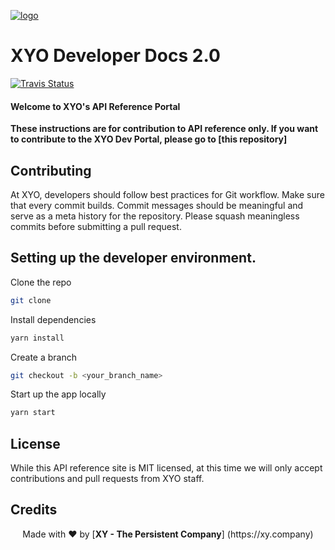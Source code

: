 [logo]: https://cdn.xy.company/img/brand/XY_Logo_GitHub.png

[![logo]](https://xy.company)

# XYO Developer Docs 2.0

<a href="">
  <img alt="Travis Status" src="https://travis-ci.com/xycorp/app-documentation-react.svg?token=DwLaRUVjarU2ZypyaHXe&branch=master">
</a>

#### Welcome to XYO's API Reference Portal

**These instructions are for contribution to API reference only. If you want to contribute to the XYO Dev Portal, please go to [this repository]**

## Contributing 

At XYO, developers should follow best practices for Git workflow. Make sure that every commit builds. Commit messages should be meaningful and serve as a meta history for the repository. Please squash meaningless commits before submitting a pull request. 

## Setting up the developer environment. 

Clone the repo 

```sh
git clone 
```

Install dependencies 

```sh
yarn install 
```

Create a branch

```sh
git checkout -b <your_branch_name>
```

Start up the app locally

```sh
yarn start
```

## License 

While this API reference site is MIT licensed, at this time we will only accept contributions and pull requests from XYO staff.  

## Credits

<p align="center">Made with  ❤️  by [<b>XY - The Persistent Company</b>] (https://xy.company)</p>
